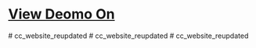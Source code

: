 <h1><a href="https://www.cybercyld.com/">View Deomo On</a> </h1>
#   c c _ w e b s i t e _ r e u p d a t e d  
 #   c c _ w e b s i t e _ r e u p d a t e d  
 #   c c _ w e b s i t e _ r e u p d a t e d  
 